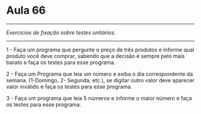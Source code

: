 # Aula 66

<hr>

*Exercícios de fixação sobre testes unitários.*

<hr>

1 - Faça um programa que pergunte o preço de três produtos e informe qual
produto você deve comprar, sabendo que a decisão é sempre pelo mais barato e
faça os testes para esse programa.

2 - Faça um Programa que leia um número e exiba o dia correspondente da
semana. (1-Domingo, 2- Segunda, etc.), se digitar outro valor deve aparecer valor
inválido e faça os testes para esse programa.

3 - Faça um programa que leia 5 números e informe o maior número e faça os
testes para esse programa.